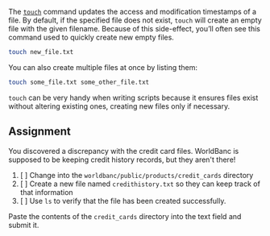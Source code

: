 The [`touch`](https://man7.org/linux/man-pages/man1/touch.1.html) command updates the access and modification timestamps of a file. By default, if the specified file does not exist, `touch` will create an empty file with the given filename. Because of this side-effect, you’ll often see this command used to quickly create new empty files.

```bash
touch new_file.txt
```

You can also create multiple files at once by listing them:

```bash
touch some_file.txt some_other_file.txt
```

`touch` can be very handy when writing scripts because it ensures files exist without altering existing ones, creating new files only if necessary.

## Assignment

You discovered a discrepancy with the credit card files. WorldBanc is supposed to be keeping credit history records, but they aren't there!

1. [ ] Change into the `worldbanc/public/products/credit_cards` directory
2. [ ] Create a new file named `credithistory.txt` so they can keep track of that information
3. [ ] Use `ls` to verify that the file has been created successfully.

Paste the contents of the `credit_cards` directory into the text field and submit it.